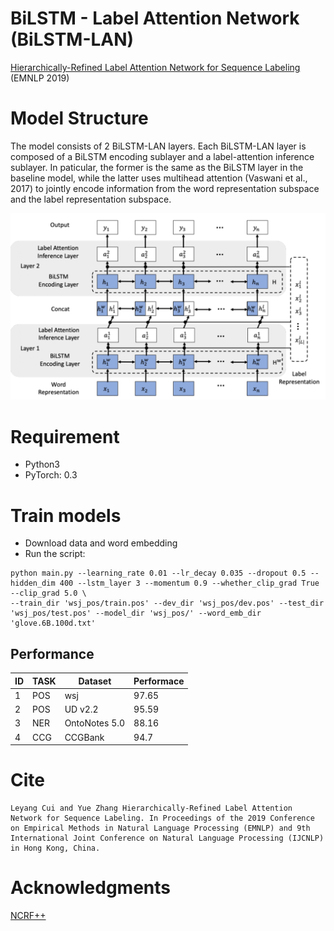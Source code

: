 # BiLSTM - Label Attention Network (BiLSTM-LAN)
 [Hierarchically-Refined Label Attention Network for Sequence Labeling](https://arxiv.org/pdf/1908.08676.pdf) (EMNLP 2019)
 

# Model Structure

The model consists of 2 BiLSTM-LAN layers. Each BiLSTM-LAN layer is composed of a BiLSTM encoding sublayer and a label-attention inference sublayer.  In paticular, the former is the same as the BiLSTM layer in the baseline model, while the latter uses multihead attention (Vaswani et al., 2017) to jointly encode information from the word representation subspace and the label representation subspace.

<img src="model.jpg" width="1000" >


# Requirement
* Python3
* PyTorch: 0.3

# Train models
* Download data and word embedding
* Run the script:
```
python main.py --learning_rate 0.01 --lr_decay 0.035 --dropout 0.5 --hidden_dim 400 --lstm_layer 3 --momentum 0.9 --whether_clip_grad True --clip_grad 5.0 \
--train_dir 'wsj_pos/train.pos' --dev_dir 'wsj_pos/dev.pos' --test_dir 'wsj_pos/test.pos' --model_dir 'wsj_pos/' --word_emb_dir 'glove.6B.100d.txt'
```

## Performance


|ID| TASK | Dataset |Performace
|---|--------- | --- | ---
|1| POS | wsj | 97.65 |
|2| POS | UD v2.2 | 95.59
|3| NER |  OntoNotes 5.0 | 88.16
|4| CCG |  CCGBank | 94.7

# Cite
```
Leyang Cui and Yue Zhang Hierarchically-Refined Label Attention Network for Sequence Labeling. In Proceedings of the 2019 Conference on Empirical Methods in Natural Language Processing (EMNLP) and 9th International Joint Conference on Natural Language Processing (IJCNLP) in Hong Kong, China.

```

# Acknowledgments
[NCRF++](https://github.com/jiesutd/NCRFpp)
